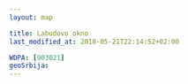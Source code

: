 ```yaml
---
layout: map

title: Labudovo okno
last_modified_at: 2018-05-21T22:14:52+02:00

WDPA: [903021]
geoSrbija:
---
```

